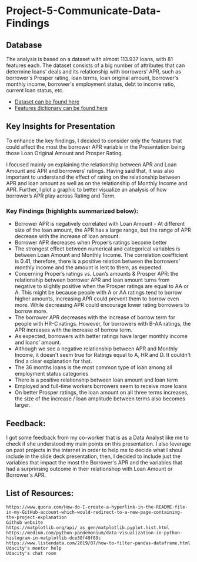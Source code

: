 # Project-5-Communicate-Data-Findings

## Database
The analysis is based on a dataset with almost 113.937 loans, with 81 features each. The dataset consists of a big number of attributes that can determine loans’ deals and its relationship with borrowers’ APR, such as borrower's Prosper rating, loan terms, loan original amount, borrower's monthly income, borrower's employment status, debt to income ratio, current loan status, etc.
  - [Dataset can be found here](https://www.google.com/url?q=https://s3.amazonaws.com/udacity-hosted-downloads/ud651/prosperLoanData.csv&sa=D&ust=1608459230129000&usg=AOvVaw0bZ0zkXjGKNiemURQMBD7d) 
  - [Features dictionary can be found here](https://docs.google.com/spreadsheets/d/1gDyi_L4UvIrLTEC6Wri5nbaMmkGmLQBk-Yx3z0XDEtI/edit#gid=0)

## Key Insights for Presentation
To enhance the key findings, I decided to consider only the features that could affect the most the borrower APR variable in the Presentation being those Loan Original Amount and Prosper Rating. 

I focused mainly on explaining the relationship between APR and Loan Amount and APR and borrowers’ ratings. Having said that, it was also important to understand the effect of rating on the relationship between APR and loan amount as well as on the relationship of Monthly Income and APR.
Further, I plot a graphic to better visualize an analysis of how borrower’s APR play across Rating and Term.

### Key Findings (highlights summarized below):

  - Borrower APR is negatively correlated with Loan Amount - At different size of the loan amount, the APR has a large range, but the range of APR decrease with the increase of loan amount.
  - Borrower APR decreases when Proper’s ratings become better
  - The strongest effect between numerical and categorical variables is between Loan Amount and Monthly Income. The correlation coefficient is 0.41, therefore, there is a positive relation between the borrowers' monthly income and the amount is lent to them, as expected.
  - Concerning Proper’s ratings vs. Loan’s amounts & Prosper APR: the relationship between borrower APR and loan amount turns from negative to slightly positive when the Prosper ratings are equal to AA or A. This might be because people with A or AA ratings tend to borrow higher amounts, increasing APR could prevent them to borrow even more. While decreasing APR could encourage lower rating borrowers to borrow more. 
  - The borrower APR decreases with the increase of borrow term for people with HR-C ratings. However, for borrowers with B-AA ratings, the APR increases with the increase of borrow term.
  - As expected, borrowers with better ratings have larger monthly income and loans’ amount.
  - Although we see a negative relationship between APR and Monthly Income, it doesn't seem true for Ratings equal to A, HR and D. It couldn't find a clear explanation for that.
  - The 36 months loans is the most common type of loan among all employment status categories
  - There is a positive relationship between loan amount and loan term
  - Employed and full-time workers borrowers seem to receive more loans
  - On better Prosper ratings, the loan amount on all three terms increases, the size of the increase / loan amplitude between terms also becomes larger.
  
  ## Feedback:
  I got some feedback from my co-worker that is as a Data Analyst like me to check if she understood my main points on this presentation. I also leverage on past projects in the internet in order to help me to decide what I shoul include in the slide deck presentation, then, I decided to include just the variables that impact the most the Borrower's APR and the variables that had a surprinsing outcome in their relationshop with Loan Amount or Borrower's APR.
  
  ## List of Resources:
    https://www.quora.com/How-do-I-create-a-hyperlink-in-the-README-file-in-my-GitHub-account-which-would-redirect-to-a-new-page-containing-the-project-explanation
    Github website
    https://matplotlib.org/api/_as_gen/matplotlib.pyplot.hist.html
    https://medium.com/python-pandemonium/data-visualization-in-python-histogram-in-matplotlib-dce38f49f89c
    https://www.listendata.com/2019/07/how-to-filter-pandas-dataframe.html
    Udacity's mentor help
    Udacity's chat room
  
